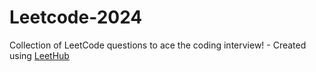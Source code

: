 # Leetcode-2024
Collection of LeetCode questions to ace the coding interview! - Created using [LeetHub](https://github.com/QasimWani/LeetHub)
